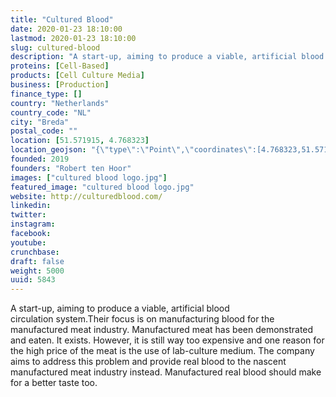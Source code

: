 ```yaml
---
title: "Cultured Blood"
date: 2020-01-23 18:10:00
lastmod: 2020-01-23 18:10:00
slug: cultured-blood
description: "A start-up, aiming to produce a viable, artificial blood circulation&nbsp;system.Their focus is on manufacturing blood for the manufactured meat industry. Manufactured meat has been demonstrated and eaten. It exists. However, it is still way too expensive and one reason for the high price of the meat is the use of lab-culture medium. The company aims to address this problem and provide real blood to the nascent manufactured meat industry instead. Manufactured real blood should make for a better taste&nbsp;too."
proteins: [Cell-Based]
products: [Cell Culture Media]
business: [Production]
finance_type: []
country: "Netherlands"
country_code: "NL"
city: "Breda"
postal_code: ""
location: [51.571915, 4.768323]
location_geojson: "{\"type\":\"Point\",\"coordinates\":[4.768323,51.571915]}"
founded: 2019
founders: "Robert ten Hoor"
images: ["cultured blood logo.jpg"]
featured_image: "cultured blood logo.jpg"
website: http://culturedblood.com/
linkedin: 
twitter: 
instagram: 
facebook: 
youtube: 
crunchbase: 
draft: false
weight: 5000
uuid: 5843
---
```

A start-up, aiming to produce a viable, artificial blood circulation&nbsp;system.Their focus is on manufacturing blood for the manufactured meat industry. Manufactured meat has been demonstrated and eaten. It exists. However, it is still way too expensive and one reason for the high price of the meat is the use of lab-culture medium. The company aims to address this problem and provide real blood to the nascent manufactured meat industry instead. Manufactured real blood should make for a better taste&nbsp;too.

